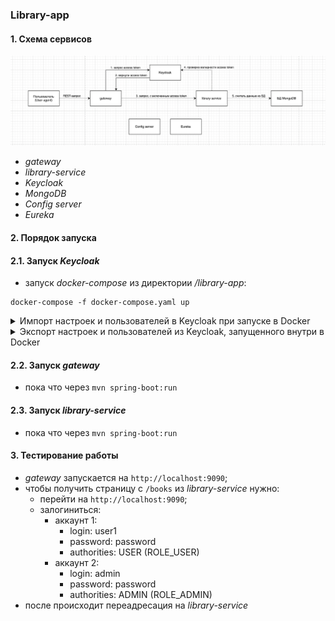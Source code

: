 ### Library-app

#### 1. Схема сервисов
![](readme/scr1.png)
- _gateway_
- _library-service_
- _Keycloak_
- _MongoDB_
- _Config server_
- _Eureka_

#### 2. Порядок запуска

#### 2.1. Запуск _Keycloak_
- запуск _docker-compose_ из директории _/library-app_:

```shell
docker-compose -f docker-compose.yaml up
```

<details><summary>Импорт настроек и пользователей в Keycloak при запуске в Docker</summary>

1. для импорта настроек при старте _Keycloak_ в _Docker_ нужно подготовить **единый _json_-файл**;
2. как вариант этом можно сделать следующим образом:
   1. первый раз запустить _Docker_-контейнер без каких-либо импортов;
   2. настроить все как нужно: _realm_'ы, _client_'ы, _role_, _user_'ов;
   3. выполнить экспорт данных из _Keycloak_ данного настроенного состояния - см ниже как эксопртировать данные из _Keycloak_;
   4. в результате для каждого _realm_'а появляются **два файла**:
      1. **файл1** - все настрйоки, кроме _users_;
      2. **файл2** - данные по _users_;
      3. для _realm_'а с названием _library_: **файл1** - _library-realm_, **файл2** - _library-users-0_;
   5. содержимое **файла2** нужно скопировать в **файл1**;
   6. в итоге будет единый файл, который содержит все настройки и данные пользователей для тестового запуска _Keycloak_;
3. **единый _json_-файл** нужно скопировать в папку, соответствующую настроенному _volume_: `./keycloak-config/:/opt/keycloak/data/import/`
    1. в данном примере - нужно скопировать **единый _json_-файл** в папку `./keycloak-config/`;
4. при запуске _Keycloak_ нужно добавить флаг `--import-realm`;

</details>

<details><summary>Экспорт настроек и пользователей из Keycloak, запущенного внутри в Docker</summary>

1. при старте контейнера нужно указать _volume_:

`-v ./keycloak-config/:/opt/keycloak/data/import/`

Это нужно, чтобы созданный далее _realm_ можно было увидеть на локальном компьютере

2. Запускаем контейнер: `docker-compose ... up`

3. Подключаемся внутрь контейнера: `docker exec -it library-app-keycloak-1 bash`
При запуске контейнер через `docker run ...` нужно уточнить _container name_ или _container id_, к которому нужно подключаться;

4. Внутри контейнера идем в папку с _kc.sh_: `cd /opt/keycloak/bin/`

5. Вводим команду: `./kc.sh export --dir /opt/keycloak/data/import/`
Здесь `/opt/keycloak/data/import/` - это путь, у которого указан _volume_, поэтому здесь появятся _export_-файлы из _Keycloak_;

</details>

#### 2.2. Запуск _gateway_
- пока что через `mvn spring-boot:run`

#### 2.3. Запуск _library-service_
- пока что через `mvn spring-boot:run`

#### 3. Тестирование работы
- _gateway_ запускается на `http://localhost:9090`;
- чтобы получить страницу с `/books` из _library-service_ нужно:
  - перейти на `http://localhost:9090`;
  - залогиниться:
    - аккаунт 1: 
      - login: user1
      - password: password
      - authorities: USER (ROLE_USER)
    - аккаунт 2:
        - login: admin
        - password: password
        - authorities: ADMIN (ROLE_ADMIN)
- после происходит переадресация на _library-service_